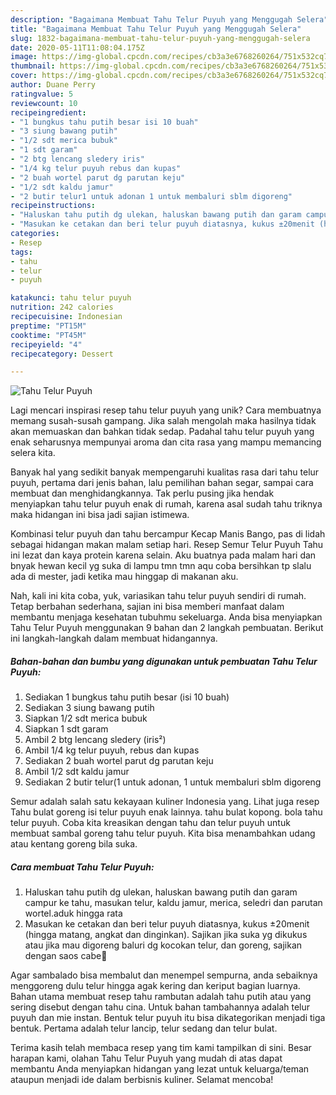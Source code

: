 ```yaml
---
description: "Bagaimana Membuat Tahu Telur Puyuh yang Menggugah Selera"
title: "Bagaimana Membuat Tahu Telur Puyuh yang Menggugah Selera"
slug: 1832-bagaimana-membuat-tahu-telur-puyuh-yang-menggugah-selera
date: 2020-05-11T11:08:04.175Z
image: https://img-global.cpcdn.com/recipes/cb3a3e6768260264/751x532cq70/tahu-telur-puyuh-foto-resep-utama.jpg
thumbnail: https://img-global.cpcdn.com/recipes/cb3a3e6768260264/751x532cq70/tahu-telur-puyuh-foto-resep-utama.jpg
cover: https://img-global.cpcdn.com/recipes/cb3a3e6768260264/751x532cq70/tahu-telur-puyuh-foto-resep-utama.jpg
author: Duane Perry
ratingvalue: 5
reviewcount: 10
recipeingredient:
- "1 bungkus tahu putih besar isi 10 buah"
- "3 siung bawang putih"
- "1/2 sdt merica bubuk"
- "1 sdt garam"
- "2 btg lencang sledery iris"
- "1/4 kg telur puyuh rebus dan kupas"
- "2 buah wortel parut dg parutan keju"
- "1/2 sdt kaldu jamur"
- "2 butir telur1 untuk adonan 1 untuk membaluri sblm digoreng"
recipeinstructions:
- "Haluskan tahu putih dg ulekan, haluskan bawang putih dan garam campur ke tahu, masukan telur, kaldu jamur, merica, seledri dan parutan wortel.aduk hingga rata"
- "Masukan ke cetakan dan beri telur puyuh diatasnya, kukus ±20menit (hingga matang, angkat dan dinginkan). Sajikan jika suka yg dikukus atau jika mau digoreng baluri dg kocokan telur, dan goreng, sajikan dengan saos cabe👩"
categories:
- Resep
tags:
- tahu
- telur
- puyuh

katakunci: tahu telur puyuh 
nutrition: 242 calories
recipecuisine: Indonesian
preptime: "PT15M"
cooktime: "PT45M"
recipeyield: "4"
recipecategory: Dessert

---
```



![Tahu Telur Puyuh](https://img-global.cpcdn.com/recipes/cb3a3e6768260264/751x532cq70/tahu-telur-puyuh-foto-resep-utama.jpg)

Lagi mencari inspirasi resep tahu telur puyuh yang unik? Cara membuatnya memang susah-susah gampang. Jika salah mengolah maka hasilnya tidak akan memuaskan dan bahkan tidak sedap. Padahal tahu telur puyuh yang enak seharusnya mempunyai aroma dan cita rasa yang mampu memancing selera kita.

Banyak hal yang sedikit banyak mempengaruhi kualitas rasa dari tahu telur puyuh, pertama dari jenis bahan, lalu pemilihan bahan segar, sampai cara membuat dan menghidangkannya. Tak perlu pusing jika hendak menyiapkan tahu telur puyuh enak di rumah, karena asal sudah tahu triknya maka hidangan ini bisa jadi sajian istimewa.

Kombinasi telur puyuh dan tahu bercampur Kecap Manis Bango, pas di lidah sebagai hidangan makan malam setiap hari. Resep Semur Telur Puyuh Tahu ini lezat dan kaya protein karena selain. Aku buatnya pada malam hari dan bnyak hewan kecil yg suka di lampu tmn tmn aqu coba bersihkan tp slalu ada di mester, jadi ketika mau hinggap di makanan aku.


Nah, kali ini kita coba, yuk, variasikan tahu telur puyuh sendiri di rumah. Tetap berbahan sederhana, sajian ini bisa memberi manfaat dalam membantu menjaga kesehatan tubuhmu sekeluarga. Anda bisa menyiapkan Tahu Telur Puyuh menggunakan 9 bahan dan 2 langkah pembuatan. Berikut ini langkah-langkah dalam membuat hidangannya.

<!--inarticleads1-->

##### Bahan-bahan dan bumbu yang digunakan untuk pembuatan Tahu Telur Puyuh:

1. Sediakan 1 bungkus tahu putih besar (isi 10 buah)
1. Sediakan 3 siung bawang putih
1. Siapkan 1/2 sdt merica bubuk
1. Siapkan 1 sdt garam
1. Ambil 2 btg lencang sledery (iris²)
1. Ambil 1/4 kg telur puyuh, rebus dan kupas
1. Sediakan 2 buah wortel parut dg parutan keju
1. Ambil 1/2 sdt kaldu jamur
1. Sediakan 2 butir telur(1 untuk adonan, 1 untuk membaluri sblm digoreng


Semur adalah salah satu kekayaan kuliner Indonesia yang. Lihat juga resep Tahu bulat goreng isi telur puyuh enak lainnya. tahu bulat kopong. bola tahu telur puyuh. Coba kita kreasikan dengan tahu dan telur puyuh untuk membuat sambal goreng tahu telur puyuh. Kita bisa menambahkan udang atau kentang goreng bila suka. 

<!--inarticleads2-->

##### Cara membuat Tahu Telur Puyuh:

1. Haluskan tahu putih dg ulekan, haluskan bawang putih dan garam campur ke tahu, masukan telur, kaldu jamur, merica, seledri dan parutan wortel.aduk hingga rata
1. Masukan ke cetakan dan beri telur puyuh diatasnya, kukus ±20menit (hingga matang, angkat dan dinginkan). Sajikan jika suka yg dikukus atau jika mau digoreng baluri dg kocokan telur, dan goreng, sajikan dengan saos cabe👩


Agar sambalado bisa membalut dan menempel sempurna, anda sebaiknya menggoreng dulu telur hingga agak kering dan keriput bagian luarnya. Bahan utama membuat resep tahu rambutan adalah tahu putih atau yang sering disebut dengan tahu cina. Untuk bahan tambahannya adalah telur puyuh dan mie instan. Bentuk telur puyuh itu bisa dikategorikan menjadi tiga bentuk. Pertama adalah telur lancip, telur sedang dan telur bulat. 

Terima kasih telah membaca resep yang tim kami tampilkan di sini. Besar harapan kami, olahan Tahu Telur Puyuh yang mudah di atas dapat membantu Anda menyiapkan hidangan yang lezat untuk keluarga/teman ataupun menjadi ide dalam berbisnis kuliner. Selamat mencoba!
